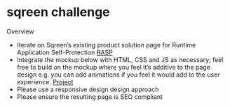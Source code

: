 # sqreen challenge

Overview
- Iterate on Sqreen’s existing product solution page for Runtime Application
Self-Protection [RASP](https://www.sqreen.com/runtime-application-self-protection) 
- Integrate the mockup below with HTML, CSS and JS as necessary; feel free to build
on the mockup where you feel it’s additive to the page design e.g. you can add
animations if you feel it would add to the user experience.
[Project](https://github.com/chrishughallen/sqreen/projects/1)
- Please use a responsive design design approach
- Please ensure the resulting page is SEO compliant
